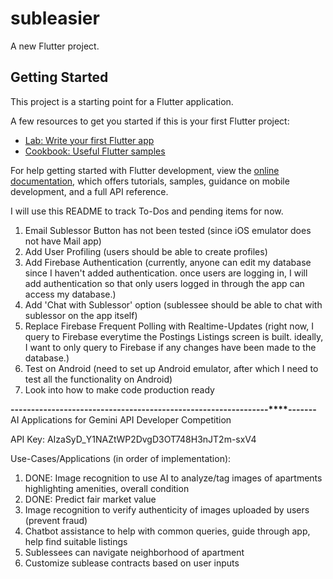 # subleasier

A new Flutter project.

## Getting Started

This project is a starting point for a Flutter application.

A few resources to get you started if this is your first Flutter project:

- [Lab: Write your first Flutter app](https://docs.flutter.dev/get-started/codelab)
- [Cookbook: Useful Flutter samples](https://docs.flutter.dev/cookbook)

For help getting started with Flutter development, view the
[online documentation](https://docs.flutter.dev/), which offers tutorials,
samples, guidance on mobile development, and a full API reference.

I will use this README to track To-Dos and pending items for now.

1. Email Sublessor Button has not been tested (since iOS emulator does not have Mail app)
2. Add User Profiling (users should be able to create profiles)
3. Add Firebase Authentication (currently, anyone can edit my database since I haven't added authentication. once users are logging in, I will add authentication so that only users logged in through the app can access my database.)
4. Add 'Chat with Sublessor' option (sublessee should be able to chat with sublessor on the app itself)
5. Replace Firebase Frequent Polling with Realtime-Updates (right now, I query to Firebase everytime the Postings Listings screen is built. ideally, I want to only query to Firebase if any changes have been made to the database.)
6. Test on Android (need to set up Android emulator, after which I need to test all the functionality on Android)
7. Look into how to make code production ready


**-------****-------****-------****-------****-------****-------****-------****-------****-------****-------**
AI Applications for Gemini API Developer Competition

API Key: AIzaSyD_Y1NAZtWP2DvgD3OT748H3nJT2m-sxV4

Use-Cases/Applications (in order of implementation):
1. DONE: Image recognition to use AI to analyze/tag images of apartments highlighting amenities, overall condition
2. DONE: Predict fair market value
3. Image recognition to verify authenticity of images uploaded by users (prevent fraud)
4. Chatbot assistance to help with common queries, guide through app, help find suitable listings
5. Sublessees can navigate neighborhood of apartment
6. Customize sublease contracts based on user inputs
